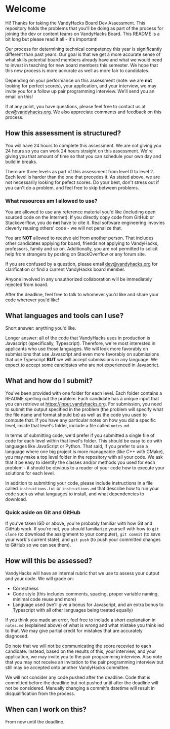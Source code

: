 # Welcome
Hi! Thanks for taking the VandyHacks Board Dev Assessment. This repository holds the problems that you'll be doing as part of the process for joining the dev or content teams on VandyHacks Board. This README is a bit long but please read it all - it's important!

Our process for determining technical competency this year is significantly different than past years. Our goal is that we get a more accurate sense of what skills potential board members already have and what we would need to invest in teaching for new board members this semester. We hope that this new process is more accurate as well as more fair to candidates. 

Depending on your performance on this assessment (note: we are **not** looking for perfect scores), your application, and your interview, we may invite you for a follow up pair programming interview. We'll send you an email on this!

If at any point, you have questions, please feel free to contact us at dev@vandyhacks.org. We also appreciate comments and feedback on this process.

## How this assessment is structured?

You will have 24 hours to complete this assessment. We are not giving you 24 hours so you can work 24 hours straight on this assessment. We're giving you that amount of time so that you can schedule your own day and build in breaks. 

There are three levels as part of this assessment from level 0 to level 2. Each level is harder than the one that precedes it. As stated above, we are not necessarily looking for pefect scores. Do your best, don't stress out if you can't do a problem, and feel free to skip between problems.

### What resources am I allowed to use?
You are allowed to use any reference material you'd like (including open sourced code on the Internet). If you directly copy code from GitHub or Stackoverflow, you do **not** have to cite it. Real software engineering invovles cleverly reusing others' code - we will not penalize that. 

You are **NOT** allowed to receive aid from another person. That includes other candidates applying for board, friends not applying to VandyHacks, professors, family and so on. Additionally, you are not permitted to solicit help from strangers by posting on StackOverflow or any forum site. 

If you are confused by a question, please email dev@vandyhacks.org for clarification or find a current VandyHacks board member. 
 
Anyone involved in any unauthorized collaboration will be immediately rejected from board. 

After the deadline, feel free to talk to whomever you'd like and share your code wherever you'd like!

## What languages and tools can I use?

Short answer: anything you'd like.

Longer answer: all of the code that VandyHacks uses in production is Javascript (specifically, Typescript). Therefore, we're most interested in applicants who use those languages. We will look more favorably on submissions that use Javascript and even more favorably on submissions that use Typescript **BUT** we will accept submissions in any language. We expect to accept some candidates who are not experienced in Javascrict.

## What and how do I submit?
You've been provided with one folder for each level. Each folder contains a README spelling out the problem. Each candidate has a unique input that you can retrieve at https://input.vandyhacks.org. For submission, you need to submit the output specified in the problem (the problem will specify what the file name and format should be) as well as the code you used to compute that. If you have any particular notes on how you did a specific level, inside that level's folder, include a file called `notes.md`.

In terms of submitting code, we'd prefer if you submitted a single file of code for each level within that level's folder. This should be easy to do with languages like JavaScript or Python. That said, if you prefer to use a language where one big project is more manageable (like C++ with CMake), you may make a top level folder in the repository with all your code. We ask that it be easy to identify the classes and/or methods you used for each problem - it should be obvious to a reader of your code how to execute your solutions for each level. 

In addition to submitting your code, please include instructions in a file called `instructions.txt` or `instructions.md` that describe how to run your code such as what languages to install, and what dependencies to download.


### Quick aside on Git and GitHub
If you've taken ISD or above, you're probably familiar with how Git and GitHub work. If you're not, you should familiarize yourself with how to `git clone` (to download the assignment to your computer), `git commit` (to save your work's current state), and `git push` (to push your committed changes to GitHub so we can see them). 

## How will this be assessed?
VandyHacks will have an internal rubric that we use to assess your output and your code. We will grade on:
- Correctness
- Code style (this includes comments, spacing, proper variable naming, minimal code reuse and more)
- Language used (we'll give a bonus for Javascript, and an extra bonus to Typescript with all other languages being treated equally)

If you think you made an error, feel free to include a short explanation in `notes.md` (explained above) of what is wrong and what mistake you think led to that. We may give partial credit for mistakes that are accurately diagnosed.

Do note that we will not be communicating the score recevied to each candidate. Instead, based on the results of this, your interview, and your application, we may invite you to the pair programming interview. Also note that you may not receive an invitation to the pair programming interview but still may be accepted onto another VandyHacks committee. 

We will not consider any code pushed after the deadline. Code that is committed before the deadline but not pushed until after the deadline will not be considered. Manually changing a commit's datetime will result in disqualification from the process.

## When can I work on this?
From now until the deadline.